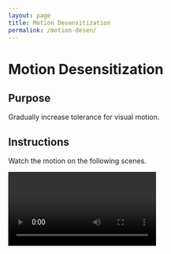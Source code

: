 ```yaml
---
layout: page
title: Motion Desensitization
permalink: /motion-desen/
---
```



<h1 class="title">Motion Desensitization</h1>

<div class="video-container">

<h2 class="subtitle">Purpose</h2>
<p class="intro-text">Gradually increase tolerance for visual motion.</p>

<h2 class="subtitle">Instructions</h2>
<p class="intro-text">Watch the motion on the following scenes.</p>

<video controls>
    <source src="../videos/motion-desen-video.mp4" type="video/mp4">
    Your browser does not support the video tag.
</video>

</div>